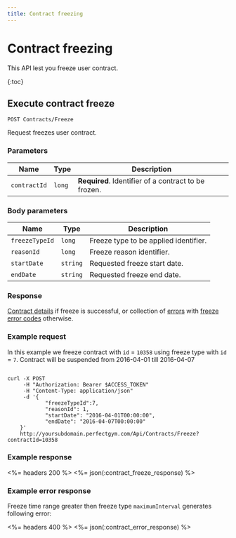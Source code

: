 ```yaml
---
title: Contract freezing
---
```


# Contract freezing

This API lest you freeze user contract.

{:toc}


## Execute contract freeze

    POST Contracts/Freeze

Request freezes user contract.


### Parameters

Name  	 	    | Type   	| Description
----------------|-----------|------------
`contractId`    |`long`     | **Required**. Identifier of a contract to be frozen.


### Body parameters

Name     	    | Type     		| Description
----------------|---------------|------------
`freezeTypeId` 	|`long`    		| Freeze type to be applied identifier.
`reasonId` 		|`long`    		| Freeze reason identifier.
`startDate` 	|`string`  		| Requested freeze start date.
`endDate` 		|`string`  		| Requested freeze end date.



### Response

[Contract details][ContractDetails] if freeze is successful, or collection of [errors][Error] with [freeze error codes][FreezeContractErrorCode] otherwise.


### Example request

In this example we freeze contract with `id` = `10358` using freeze type with `id` = `7`. Contract will be suspended from 2016-04-01 till 2016-04-07

``` command-line

curl -X POST 
	 -H "Authorization: Bearer $ACCESS_TOKEN" 
	 -H "Content-Type: application/json" 
	 -d '{
	     	"freezeTypeId":7,
    	 	"reasonId": 1,
    		"startDate": "2016-04-01T00:00:00",
    		"endDate": "2016-04-07T00:00:00"	    
	}' 
	http://yoursubdomain.perfectgym.com/Api/Contracts/Freeze?contractId=10358
```


### Example response

<%= headers 200 %>
<%= json(:contract_freeze_response) %>


### Example error response

Freeze time range greater then freeze type `maximumInterval` generates following error:

<%= headers 400 %>
<%= json(:contract_error_response) %>


[ContractDetails]: /Api/contracts/contractdetails#properties
[Error]: /appendix/datatypes/error
[FreezeContractErrorCode]: /appendix/errorcodes/freezecontracterrorcode